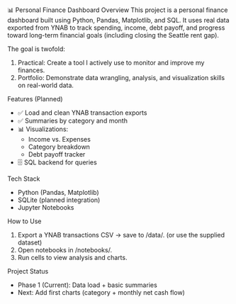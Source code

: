 📊 Personal Finance Dashboard
Overview
This project is a personal finance dashboard built using Python, Pandas, Matplotlib, and SQL. It uses real data exported from YNAB to track spending, income, debt payoff, and progress toward long-term financial goals (including closing the Seattle rent gap).

The goal is twofold:
1. Practical: Create a tool I actively use to monitor and improve my finances.
2. Portfolio: Demonstrate data wrangling, analysis, and visualization skills on real-world data.

Features (Planned)
- ✅ Load and clean YNAB transaction exports
- ✅ Summaries by category and month
- 📊 Visualizations:
   - Income vs. Expenses
   - Category breakdown
   - Debt payoff tracker
- 🗄️ SQL backend for queries

Tech Stack
- Python (Pandas, Matplotlib)
- SQLite (planned integration)
- Jupyter Notebooks

How to Use
1. Export a YNAB transactions CSV → save to /data/. (or use the supplied dataset)
2. Open notebooks in /notebooks/.
3. Run cells to view analysis and charts.

Project Status
- Phase 1 (Current): Data load + basic summaries
- Next: Add first charts (category + monthly net cash flow)
